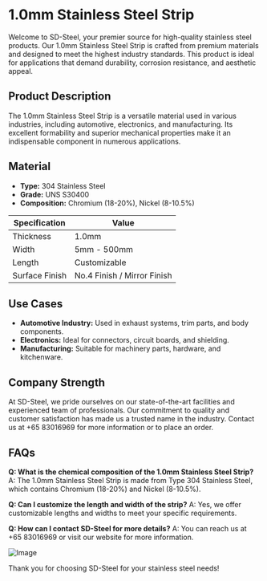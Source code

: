 # 1.0mm Stainless Steel Strip

Welcome to SD-Steel, your premier source for high-quality stainless steel products. Our 1.0mm Stainless Steel Strip is crafted from premium materials and designed to meet the highest industry standards. This product is ideal for applications that demand durability, corrosion resistance, and aesthetic appeal.

## Product Description
The 1.0mm Stainless Steel Strip is a versatile material used in various industries, including automotive, electronics, and manufacturing. Its excellent formability and superior mechanical properties make it an indispensable component in numerous applications.

## Material
- **Type:** 304 Stainless Steel
- **Grade:** UNS S30400
- **Composition:** Chromium (18-20%), Nickel (8-10.5%)

| Specification | Value |
|---------------|-------|
| Thickness     | 1.0mm |
| Width         | 5mm - 500mm |
| Length        | Customizable |
| Surface Finish| No.4 Finish / Mirror Finish |

## Use Cases
- **Automotive Industry:** Used in exhaust systems, trim parts, and body components.
- **Electronics:** Ideal for connectors, circuit boards, and shielding.
- **Manufacturing:** Suitable for machinery parts, hardware, and kitchenware.

## Company Strength
At SD-Steel, we pride ourselves on our state-of-the-art facilities and experienced team of professionals. Our commitment to quality and customer satisfaction has made us a trusted name in the industry. Contact us at +65 83016969 for more information or to place an order.

## FAQs
**Q: What is the chemical composition of the 1.0mm Stainless Steel Strip?**
A: The 1.0mm Stainless Steel Strip is made from Type 304 Stainless Steel, which contains Chromium (18-20%) and Nickel (8-10.5%).

**Q: Can I customize the length and width of the strip?**
A: Yes, we offer customizable lengths and widths to meet your specific requirements.

**Q: How can I contact SD-Steel for more details?**
A: You can reach us at +65 83016969 or visit our website for more information.

![Image](https://github.com/user-attachments/assets/2567258e-e124-4816-932d-1809bd27ef0b)

Thank you for choosing SD-Steel for your stainless steel needs!